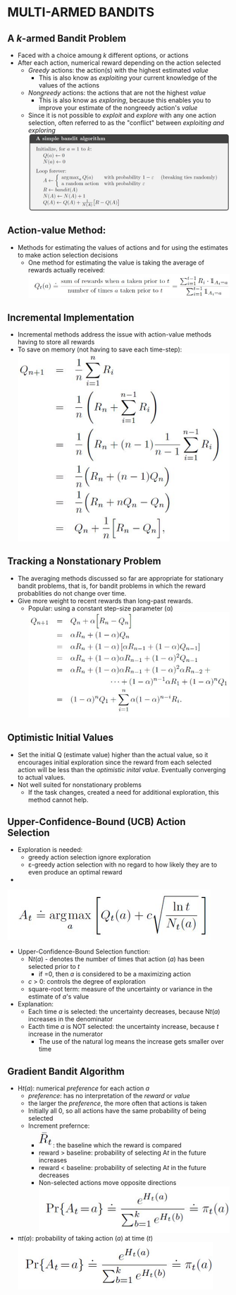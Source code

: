 # __MULTI-ARMED BANDITS__

## **A *k*-armed Bandit Problem**
- Faced with a choice amoung *k* different options, or actions
- After each action, numerical reward depending on the action selected
    - *Greedy* actions: the action(s) with the highest estimated *value*
        - This is also know as *exploiting* your current knowledge of the values of the actions
    - *Nongreedy* actions: the actions that are not the highest *value*
        - This is also know as *exploring*, because this enables you to improve your estimate of the nongreedy action's *value*
    - Since it is not possible to *exploit* and *explore* with any one action selection, often referred to as the "conflict" between *exploiting and exploring*
![alt_text](../images/bandit.JPG 'Image of the simple bandit problem, implemented with an incremental method')

## **Action-value Method**:
- Methods for estimating the values of actions and for using the estimates to make action selection decisions
    - One method for estimating the value is taking the average of rewards actually received:
![alt_text](../images/action-value-function.JPG 'Image of the action-value function')

## **Incremental Implementation**
- Incremental methods address the issue with action-value methods having to store all rewards
- To save on memory (not having to save each time-step):<br>
![alt_text](../images/incremental.JPG 'Image of the incremental function')

## **Tracking a Nonstationary Problem**
- The averaging methods discussed so far are appropriate for stationary bandit problems, that is, for bandit problems in which the reward probablities do not change over time.
- Give more weight to recent rewards than long-past rewards.
    - Popular: using a constant step-size parameter (α)<br>
    ![alt_text](../images/incremental_nonstationary.JPG 'Image of the incremental function for nonstationary problems')

## **Optimistic Initial Values**
- Set the initial Q (estimate value) higher than the actual value, so it encourages initial exploration since the reward from each selected action will be less than the *optimistic inital value*. Eventually converging to actual values.
- Not well suited for nonstationary problems
    - If the task changes, created a need for additional exploration, this method cannot help.

## **Upper-Confidence-Bound (UCB) Action Selection**
- Exploration is needed:
    - greedy action selection ignore exploration
    - ε-greedy action selection with no regard to how likely they are to even produce an optimal reward
- 
![alt_text](../images/ucb-selection.JPG 'Image of the upper-confidence-bound function selection')
- Upper-Confidence-Bound Selection function:
    - N*t*(*a*) - denotes the number of times that action (*a*) has been selected prior to *t*
        - if =0, then *a* is considered to be a maximizing action
    - *c* > 0: controls the degree of exploration
    - square-root term: measure of the uncertainty or variance in the estimate of *a*'s value
- Explanation:
    - Each time *a* is selected: the uncertainty decreases, because N*t*(*a*) increases in the denominator
    - Eacth time *a* is NOT selected: the uncertainty increase, because *t* increase in the numerator
        - The use of the natural log means the increase gets smaller over time

## **Gradient Bandit Algorithm**
- H*t*(*a*): numerical *preference* for each action *a*
    - *preference*: has no interpretation of the *reward* or *value*
    - the larger the *preference*, the more often that actions is taken
    - Initially all 0, so all actions have the same probability of being selected<br>
    - Increment prefernce:
        - ![alt_text](../images/preference-baseline.JPG 'preference baseline symbol'): the baseline which the reward is compared
        - reward > baseline: probability of selecting A*t* in the future increases
        - reward < baseline: probability of selecting A*t* in the future decreases
        - Non-selected actions move opposite directions
![alt_text](../images/softmax-function.JPG 'Image of the function to increment preference')
- π*t*(*a*): probability of taking action (*a*) at time (*t*)<br>
![alt_text](../images/softmax-function.JPG 'Image of the soft-max function selection')